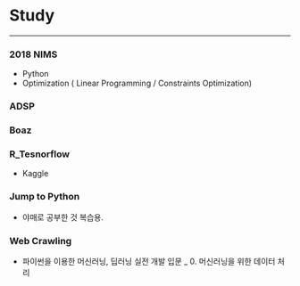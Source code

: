 # Study
***

### 2018 NIMS
- Python
- Optimization ( Linear Programming / Constraints Optimization)

### ADSP


### Boaz



### R_Tesnorflow
- Kaggle



### Jump to Python 
- 야매로 공부한 것 복습용.



### Web Crawling
- 파이썬을 이용한 머신러닝, 딥러닝 실전 개발 입문 _ 0. 머신러닝을 위한 데이터 처리
